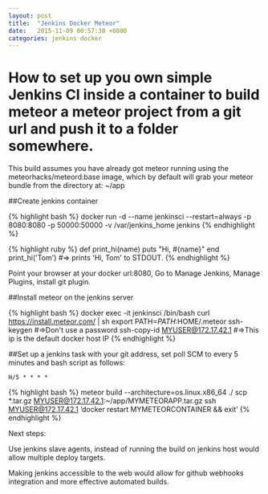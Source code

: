 ```yaml
---
layout: post
title:  "Jenkins Docker Meteor"
date:   2015-11-09 00:57:38 +0800
categories: jenkins docker
---
```

# How to set up you own simple Jenkins CI inside a container to build meteor a meteor project from a git url and push it to a folder somewhere.

This build assumes you have already got meteor running using the meteorhacks/meteord:base image, which by default will grab your meteor bundle from the directory at: ~/app


##Create jenkins container

{% highlight bash %}
docker run -d --name jenkinsci --restart=always -p 8080:8080 -p 50000:50000 -v /var/jenkins_home jenkins
{% endhighlight %}

{% highlight ruby %}
def print_hi(name)
  puts "Hi, #{name}"
end
print_hi('Tom')
#=> prints 'Hi, Tom' to STDOUT.
{% endhighlight %}


Point your browser at your docker url:8080, Go to Manage Jenkins, Manage Plugins, install git plugin.

##Install meteor on the jenkins server

{% highlight bash %}
docker exec -it jenkinsci /bin/bash
curl https://install.meteor.com/ | sh
export PATH=$PATH:$HOME/.meteor
ssh-keygen
#=>Don't use a password
ssh-copy-id MYUSER@172.17.42.1
#=>This ip is the default docker host IP
{% endhighlight %}


##Set up a jenkins task with your git address, set poll SCM to every 5 minutes and bash script as follows:

    H/5 * * * *


{% highlight bash %}
meteor build --architecture=os.linux.x86_64 ./
scp *.tar.gz MYUSER@172.17.42.1:~/app/MYMETEORAPP.tar.gz
ssh MYUSER@172.17.42.1 ‘docker restart MYMETEORCONTAINER && exit’
{% endhighlight %}




Next steps:

Use jenkins slave agents, instead of running the build on jenkins host would allow multiple deploy targets.

Making jenkins accessible to the web would allow for github webhooks integration and more effective automated builds.
